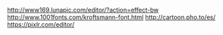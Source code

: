 http://www169.lunapic.com/editor/?action=effect-bw
http://www.1001fonts.com/kroftsmann-font.html
http://cartoon.pho.to/es/
https://pixlr.com/editor/
